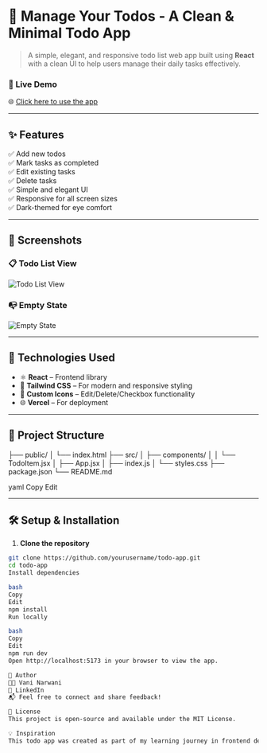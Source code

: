 # 📝 Manage Your Todos - A Clean & Minimal Todo App

> A simple, elegant, and responsive todo list web app built using **React** with a clean UI to help users manage their daily tasks effectively.

### 🔗 Live Demo
🌐 [Click here to use the app](https://to-do-2mmm-2drlnn6rp-vanis-projects-6eb66e48.vercel.app/)

---

## ✨ Features

✅ Add new todos  
✅ Mark tasks as completed  
✅ Edit existing tasks  
✅ Delete tasks  
✅ Simple and elegant UI  
✅ Responsive for all screen sizes  
✅ Dark-themed for eye comfort  

---

## 📸 Screenshots

### 📋 Todo List View
![Todo List View](./screenshots/todo-list.png)

### 📭 Empty State
![Empty State](./screenshots/empty-state.png)

---

## 🚀 Technologies Used

- ⚛️ **React** – Frontend library
- 💅 **Tailwind CSS** – For modern and responsive styling
- 🎨 **Custom Icons** – Edit/Delete/Checkbox functionality
- 🌐 **Vercel** – For deployment

---

## 📁 Project Structure

├── public/
│ └── index.html
├── src/
│ ├── components/
│ │ └── TodoItem.jsx
│ ├── App.jsx
│ ├── index.js
│ └── styles.css
├── package.json
└── README.md

yaml
Copy
Edit

---

## 🛠️ Setup & Installation

1. **Clone the repository**  
```bash
git clone https://github.com/yourusername/todo-app.git
cd todo-app
Install dependencies

bash
Copy
Edit
npm install
Run locally

bash
Copy
Edit
npm run dev
Open http://localhost:5173 in your browser to view the app.

🌟 Author
👩‍💻 Vani Narwani
🔗 LinkedIn
📬 Feel free to connect and share feedback!

📄 License
This project is open-source and available under the MIT License.

💡 Inspiration
This todo app was created as part of my learning journey in frontend development. It's clean, fast, and designed with simplicity in mind — perfect for everyday task management.
